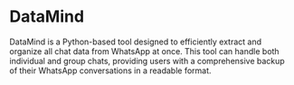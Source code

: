 # DataMind
DataMind is a Python-based tool designed to efficiently extract and organize all chat data from WhatsApp at once. This tool can handle both individual and group chats, providing users with a comprehensive backup of their WhatsApp conversations in a readable format.
